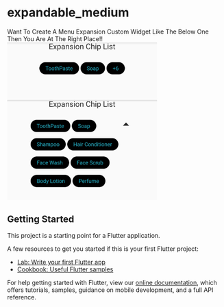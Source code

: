 # expandable_medium

Want To Create A Menu Expansion Custom Widget Like The Below One Then You Are At The Right Place!!
<img src="https://github.com/UVCoder1002/Menu_Expansion_Using_Expandable_Widget/blob/master/menu_collapsed_view.jpg" width="350" title="Collapsed View">
<img src="https://github.com/UVCoder1002/Menu_Expansion_Using_Expandable_Widget/blob/master/menu_expanded_view.jpg" width="350" title="Expanded View">

## Getting Started

This project is a starting point for a Flutter application.

A few resources to get you started if this is your first Flutter project:

- [Lab: Write your first Flutter app](https://flutter.dev/docs/get-started/codelab)
- [Cookbook: Useful Flutter samples](https://flutter.dev/docs/cookbook)

For help getting started with Flutter, view our
[online documentation](https://flutter.dev/docs), which offers tutorials,
samples, guidance on mobile development, and a full API reference.
